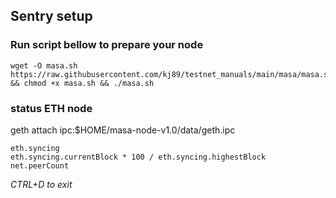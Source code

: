 ## Sentry setup

### Run script bellow to prepare your node
```
wget -O masa.sh https://raw.githubusercontent.com/kj89/testnet_manuals/main/masa/masa.sh && chmod +x masa.sh && ./masa.sh
```

### status ETH node
geth attach ipc:$HOME/masa-node-v1.0/data/geth.ipc

```
eth.syncing
eth.syncing.currentBlock * 100 / eth.syncing.highestBlock
net.peerCount
```

_CTRL+D to exit_
